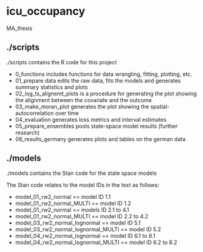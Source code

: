 # icu_occupancy
MA_thesis

## ./scripts
./scripts contains the R code for this project

- 0_functions includes functions for data wrangling, fitting, plotting, etc.
- 01_prepare data edits the raw data, fits the models and generates summary statistics and plots
- 02_log_ts_alignemt_plots is a procedure for generating the plot showing the alignment between the covariate and the outcome
- 03_make_moran_plot generates the plot showing the spatial-autocorrelation over time
- 04_evaluation generates loss metrics and interval estimates
- 05_prepare_ensembles pools state-space model results (further research)
- 06_results_germany generates plots and tables on the german data

## ./models
./models contains the Stan code for the state space models

The Stan code relates to the model IDs in the text as follows:

- model_01_rw2_normal == model ID 1.1
- model_01_rw2_normal_MULTI == model ID 1.2
- model_01_rw2_normal == models ID 2.1 to 4.1
- model_01_rw2_normal_MULTI == model ID 2.2 to 4.2
- model_03_rw2_normal_lognormal == model ID 5.1 
- model_03_rw2_normal_lognormal_MULTI == model ID 5.2
- model_04_rw2_normal_lognormal == model ID 6.1 to 8.1 
- model_04_rw2_normal_lognormal_MULTI == model ID 6.2 to 8.2
